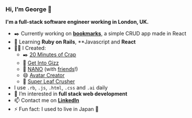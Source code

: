 ### Hi, I’m George 👋
**I'm a full-stack software engineer working in London, UK.**

- ✒️ Currently working on **[bookmarks](https://gloyens.github.io/bookmarks/)**, a simple CRUD app made in React
- 🌱 Learning **Ruby on Rails**, **Javascript and **React**
- 👷‍♂️ I Created:
  - ✒️ [20 Minutes of Crap](http://twenty-moc.herokuapp.com/)
  - 🎵 [Get Into Gizz](https://get-into-gizz.com/)
  - 🧃 [NANO](http://www.getnano.uk/) (with [friends](https://github.com/kiran-blip/nano)!)
  - 😄 [Avatar Creator](https://gloyens.github.io/avatar-creator/)
  - 🍃 [Super Leaf Crusher](https://starborg.itch.io/super-leaf-crusher)
- I use `.rb`, `.js`, `.html`, `.css` and `.ai` daily
- 👀 I’m interested in **full stack web development**
- 📫 Contact me on [**LinkedIn**](https://www.linkedin.com/in/gloyens/)
- ⚡ Fun fact: I used to live in Japan 🗾

<!---
gloyens/gloyens is a ✨ special ✨ repository because its `README.md` (this file) appears on your GitHub profile.
You can click the Preview link to take a look at your changes.
--->
